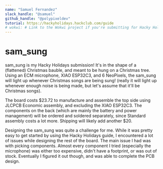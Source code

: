 ```yaml
---
name: "Samuel Fernandez"
slack_handle: "@samuel"
github_handle: "@polypixeldev"
tutorial: https://hackyholidays.hackclub.com/guide
# wokwi: # Link to the Wokwi project if you're submitting for Hacky Holidays
---
```


# sam_sung

sam_sung is my Hacky Holidays submission! It's in the shape of a (flattened) Christmas bauble, and meant to be hung on a Christmas tree. Using an ECM microphone, XIAO ESP32C3, and 6 NeoPixels, the sam_sung will light up whenever Christmas songs are being sung! (really it will light up whenever enough noise is being made, but let's assume that it'll be Christmas songs).

The board costs $23.72 to manufacture and assemble the top side using JLCPCB Economic assembly, and excluding the XIAO ESP32C3. The components on the back (which are mainly the battery and power management) will be ordered and soldered separately, since Standard assembly costs a lot more. Shipping will likely add another $20.

Designing the sam_sung was quite a challenge for me. While it was pretty easy to get started by using the Hacky Holidays guide, I encountered a lot of issues while designing the rest of the board. The main issue I had was with picking components. Almost every component I tried (especially the microphone) was either too expensive, didn't have a footprint, or was out of stock. Eventually I figured it out though, and was able to complete the PCB design.